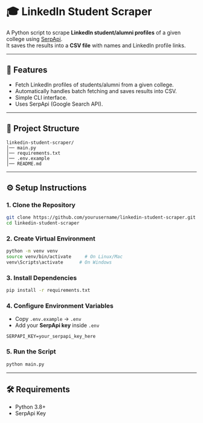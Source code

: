 # 🎓 LinkedIn Student Scraper

A Python script to scrape **LinkedIn student/alumni profiles** of a given college using [SerpApi](https://serpapi.com/).  
It saves the results into a **CSV file** with names and LinkedIn profile links.

---

## 🚀 Features

- Fetch LinkedIn profiles of students/alumni from a given college.
- Automatically handles batch fetching and saves results into CSV.
- Simple CLI interface.
- Uses SerpApi (Google Search API).

---

## 📂 Project Structure
```
linkedin-student-scraper/
│── main.py 
│── requirements.txt 
│── .env.example 
│── README.md 
```
---

## ⚙️ Setup Instructions

### 1. Clone the Repository
```bash
git clone https://github.com/yourusername/linkedin-student-scraper.git
cd linkedin-student-scraper
```

### 2. Create Virtual Environment
```bash
python -m venv venv
source venv/bin/activate     # On Linux/Mac
venv\Scripts\activate      # On Windows
```

### 3. Install Dependencies
```bash
pip install -r requirements.txt
```

### 4. Configure Environment Variables
- Copy `.env.example` → `.env`
- Add your **SerpApi key** inside `.env`

```
SERPAPI_KEY=your_serpapi_key_here
```

### 5. Run the Script
```bash
python main.py
```

---

## 🛠 Requirements
- Python 3.8+
- SerpApi Key
